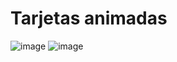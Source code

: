 # Tarjetas animadas

![image](https://user-images.githubusercontent.com/98850099/162583630-36c3905d-c0d9-4baa-b2eb-5dfa0c98d04c.png)
![image](https://user-images.githubusercontent.com/98850099/162583642-942a1e02-65f1-4c23-b1c5-066ca58175a2.png)
